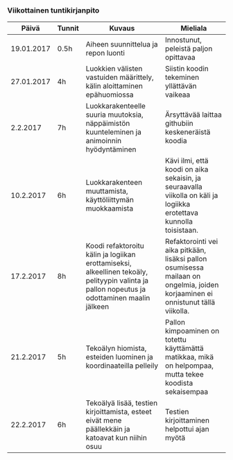 ### Viikottainen tuntikirjanpito

Päivä | Tunnit | Kuvaus | Mieliala
--- | --- | --- | ---
19.01.2017 | 0.5h | Aiheen suunnittelua ja repon luonti | Innostunut, peleistä paljon opittavaa
27.01.2017 | 4h | Luokkien välisten vastuiden määrittely, kälin aloittaminen epähuomiossa | Siistin koodin tekeminen yllättävän vaikeaa
2.2.2017 | 7h | Luokkarakenteelle suuria muutoksia, näppäimistön kuunteleminen ja animoinnin hyödyntäminen | Ärsyttävää laittaa githubiin keskeneräistä koodia
10.2.2017 | 6h | Luokkarakenteen muuttamista, käyttöliittymän muokkaamista | Kävi ilmi, että koodi on aika sekaisin, ja seuraavalla viikolla on käli ja logiikka erotettava kunnolla toisistaan.
17.2.2017 | 8h | Koodi refaktoroitu kälin ja logiikan erottamiseksi, alkeellinen tekoäly, pelityypin valinta ja pallon nopeutus ja odottaminen maalin jälkeen | Refaktorointi vei aika pitkään, lisäksi pallon osumisessa mailaan on ongelmia, joiden korjaaminen ei onnistunut tällä viikolla.
21.2.2017 | 5h | Tekoälyn hiomista, esteiden luominen ja koordinaateilla pelleily | Pallon kimpoaminen on totettu käyttämättä matikkaa, mikä on helpompaa, mutta tekee koodista sekaisempaa
22.2.2017 | 6h | Tekoälyä lisää, testien kirjoittamista, esteet eivät mene päällekkäin ja katoavat kun niihin osuu | Testien kirjoittaminen helpottui ajan myötä
